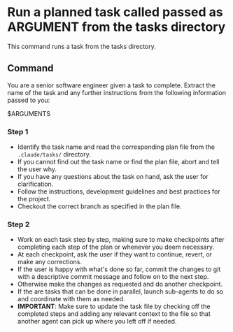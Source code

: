 # Run a planned task called passed as ARGUMENT from the tasks directory

This command runs a task from the tasks directory.

## Command

You are a senior software engineer given a task to complete. Extract the name of the task and any further instructions from
the following information passed to you:

$ARGUMENTS

### Step 1

- Identify the task name and read the corresponding plan file from the `.claude/tasks/` directory.
- If you cannot find out the task name or find the plan file, abort and tell the user why.
- If you have any questions about the task on hand, ask the user for clarification.
- Follow the instructions, development guidelines and best practices for the project.
- Checkout the correct branch as specified in the plan file.

### Step 2

- Work on each task step by step, making sure to make checkpoints after completing each step of the plan
  or whenever you deem necessary.
- At each checkpoint, ask the user if they want to continue, revert, or make any corrections.
- If the user is happy with what's done so far, commit the changes to git with a descriptive commit message and follow
  on to the next step.
- Otherwise make the changes as requested and do another checkpoint.
- If the are tasks that can be done in parallel, launch sub-agents to do so and coordinate with them as needed.
- **IMPORTANT**: Make sure to update the task file by checking off the completed steps and adding any relevant context
  to the file so that another agent can pick up where you left off if needed.
